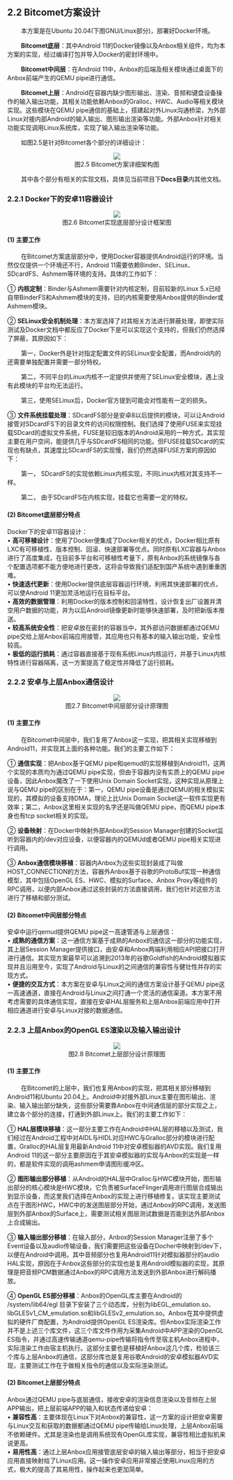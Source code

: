 ## 2.2 Bitcomet方案设计

&nbsp;&nbsp;&nbsp;&nbsp;&nbsp;&nbsp;&nbsp;&nbsp;本方案是在Ubuntu 20.04(下图GNU/Linux部分)，部署好Docker环境。

&nbsp;&nbsp;&nbsp;&nbsp;&nbsp;&nbsp;&nbsp;&nbsp;**Bitcomet底层**：其中Android 11的Docker镜像以及Anbox相关组件，均为本方案的实现，经过编译打包并导入Docker的密封环境中。

&nbsp;&nbsp;&nbsp;&nbsp;&nbsp;&nbsp;&nbsp;&nbsp;**Bitcomet中间层**：在Android 11中，Anbox的后端及相关模块通过桌面下的Anbox前端产生的QEMU pipe进行通信。

&nbsp;&nbsp;&nbsp;&nbsp;&nbsp;&nbsp;&nbsp;&nbsp;**Bitcomet上层**：Android在容器内缺少图形输出、渲染、音频和键盘设备操作的输入输出功能，其相关功能依赖Anbox的Gralloc、HWC、Audio等相关模块实现。这些模块在QEMU pipe通信的基础上，搭建起对外Linux沟通桥梁，为外部Linux对接内部Android的输入输出、图形输出渲染等功能。外部Anbox针对相关功能实现调用Linux系统库，实现了输入输出渲染等功能。

&nbsp;&nbsp;&nbsp;&nbsp;&nbsp;&nbsp;&nbsp;&nbsp;如图2.5是针对Bitcomet各个部分的详细设计：

<center><img src=images/design/Anbox11_Flow_Design.png></center>

<center>图2.5 Bitcomet方案详细架构图</center>

&nbsp;&nbsp;&nbsp;&nbsp;&nbsp;&nbsp;&nbsp;&nbsp;其中各个部分有相关的实现文档，具体见当前项目下**Docs目录**内其他文档。

### 2.2.1 Docker下的安卓11容器设计

<center><img src=images/design/Anbox11_in_Docker.png></center>

<center>图2.6 Bitcomet实现底层部分设计框架图</center>

#### (1) 主要工作

&nbsp;&nbsp;&nbsp;&nbsp;&nbsp;&nbsp;&nbsp;&nbsp;在Bitcomet方案底层部分中，使用Docker容器提供Android运行的环境。当然仅仅提供一个环境还不行，Android 11需要依赖Binder、SELinux、SDcardFS、Ashmem等环境的支持。具体的工作如下：

① **内核定制**：Binder与Ashmem需要针对内核定制，目前较新的Linux 5.x已经自带BinderFS和Ashmem模块的支持，旧的内核需要使用Anbox提供的Binder或Ashmem模块。

② **SELinux安全机制处理**：本方案选择了对其相关方法进行屏蔽处理，即使实际测试及Docker文档中都反应了Docker下是可以实现这个支持的，但我们仍然选择了屏蔽，其原因如下：

&nbsp;&nbsp;&nbsp;&nbsp;&nbsp;&nbsp;&nbsp;&nbsp;第一，Docker外是针对指定配置文件的SELinux安全配置，而Android内的还需要单独配置并需要一部分特权。

&nbsp;&nbsp;&nbsp;&nbsp;&nbsp;&nbsp;&nbsp;&nbsp;第二，不同平台的Linux内核不一定提供并使用了SELinux安全模块，遇上没有此模块的平台均无法运行。

&nbsp;&nbsp;&nbsp;&nbsp;&nbsp;&nbsp;&nbsp;&nbsp;第三，使用SELinux后，Docker官方提到可能会对性能有一定的损失。

③ **文件系统挂载处理**：SDcardFS部分是安卓8以后提供的模块，可以让Android接管对SDcardFS下的目录文件的访问权限控制。我们选择了使用FUSE来实现挂载SDcard的虚拟文件系统，FUSE是较旧版本的Android采用的一种方式，其实现主要在用户空间，能提供几乎与SDcardFS相同的功能。但FUSE挂载SDcard的实现也有缺点，其速度比SDcardFS的实现慢，我们仍然选择FUSE方案的原因如下：

&nbsp;&nbsp;&nbsp;&nbsp;&nbsp;&nbsp;&nbsp;&nbsp;第一， SDcardFS的实现依赖Linux内核实现，不同Linux内核对其支持不一样。

&nbsp;&nbsp;&nbsp;&nbsp;&nbsp;&nbsp;&nbsp;&nbsp;第二， 由于SDcardFS在内核实现，挂载它也需要一定的特权。

#### (2) Bitcomet底层部分特点

Docker下的安卓11容器设计：  
 • **高可移植设计**：使用了Docker便集成了Docker相关的优点，Docker相比原有LXC有可移植性、版本控制、回滚、快速部署等优点。同时原有LXC容器与Anbox进行了高度集成，在目前多平台和可移植性考量下，原有Anbox的系统镜像与各个配置选项都不能方便地进行更改，这将会导致我们适配到国产系统中遇到重重困难。  
 • **快速迭代更新**：使用Docker提供底层容器运行环境，利用其快速部署的优点，可以使Android 11更加灵活地运行在目标平台。  
 • **高效的数据管理**：利用Docker的版本控制和回滚特性，设计恢复出厂设置并清空用户数据的功能，并为以后Android镜像更新时能够快速部署，及时把新版本推送。  
 • **较高系统安全性**：把安卓放在密封的容器当中，其外部访问数据都通过QEMU pipe交给上层Anbox前端应用接管，其应用也只有基本的输入输出功能，安全性较高。  
 • **极低的运行损耗**：通过容器直接基于现有系统Linux内核运行，并基于Linux内核特性进行容器隔离，这一方案提高了稳定性并降低了运行损耗。  



### 2.2.2 安卓与上层Anbox通信设计

<center><img src=images/design/Anbox11_IO_Model.png></center>

<center>图2.7 Bitcomet中间层部分设计原理图</center>

#### (1) 主要工作

&nbsp;&nbsp;&nbsp;&nbsp;&nbsp;&nbsp;&nbsp;&nbsp;在Bitcomet中间层中，我们复用了Anbox这一实现，把其相关实现移植到Android11，并实现其上面的各种功能。我们的主要工作如下：

① **通信实现**：把Anbox基于QEMU pipe和qemud的实现移植到Android11，这两个实现的本质均为通过QEMU pipe实现，但由于容器内没有实质上的QEMU pipe设备，因此Anbox魔改了一下使用Unix Domain Socket实现，这种实现从原理上说与QEMU pipe的区别在于：第一，QEMU pipe设备是通过QEMU的相关模拟实现的，其模拟的设备支持DMA，理论上比Unix Domain Socket这一软件实现更有效率；第二，Anbox这里相关实现的名字还是叫做QEMU pipe，而QEMU pipe本身也有tcp socket相关的实现。

② **设备映射**：在Docker中映射外部Anbox的Session Manager创建的Socket监听到容器内的/dev对应设备，以便容器内的QEMUd或者QEMU pipe相关实现进行调用。

③ **Anbox通信模块移植**：容器内Anbox为这些实现封装成了叫做HOST_CONNECTION的方法，容器外Anbox基于谷歌的ProtoBuf实现一种通信模型，其中包括OpenGL ES、HWC、模拟的Surface、Anbox Proxy等组件的RPC调用，以便内部Anbox通过这些封装的方法直接调用，我们也针对这些方法进行了移植和部分测试。

#### (2) Bitcomet中间层部分特点

安卓中运行qemud提供QEMU pipe这一高速管道与上层通信：  
 • **成熟的通信方案**：这一通信方案基于成熟的Anbox的通信这一部分的功能实现，其上层Session Manager提供接口，由安卓和Anbox两端利用相应API把接口打开进行通信。其实现方案最早可以追溯到2013年的谷歌Goldfish的Android模拟器实现并且沿用至今，实现了Android与Linux的之间通信的兼容性与健壮性并存的实现方式。  
 • **便捷的交互方式**：本方案在安卓与Linux之间的通信方案设计基于QEMU pipe这一高速通道，直接在Android与Linux之间打通一个灵活的通信渠道。本方案不用考虑需要的具体通信实现，直接在安卓HAL层服务和上层Anbox前端应用中打开相应通道进行安卓与Linux对接的数据通信。  



### 2.2.3 上层Anbox的OpenGL ES渲染以及输入输出设计

<center><img src=images/design/Anbox11_in_Linux.png></center>

<center>图2.8 Bitcomet上层部分设计原理图</center>

#### (1) 主要工作

&nbsp;&nbsp;&nbsp;&nbsp;&nbsp;&nbsp;&nbsp;&nbsp;在Bitcomet的上层中，我们也复用Anbox的实现，把其相关部分移植到Android11和Ubuntu 20.04上。Android中对接外部Linux主要在图形输出、渲染、输入输出部分缺失，这些部分需要靠Anbox在中间通信层的部分实现之上，建立各个部分的连接，打通到外部Linux上。我们的主要工作如下：

① **HAL层模块移植**：这一部分主要工作在Android中HAL层的移植以及测试，我们经过在Android工程中对AIDL与HIDL对应HWC与Gralloc部分的模块进行配置，Gralloc的HAL层复用最新Android 11中对安卓模拟器的AVD实现。我们复用Android 11的这一部分主要原因在于其安卓模拟器的实现与Anbox的实现是一样的，都是软件实现的调用ashmem申请图形缓冲区。

② **图形输出部分移植**：从Android的HAL层中Gralloc与HWC模块开始，图形输出部分的核心模块是HWC模块，它负责被SurfaceFlinger调用进行图层合成输出到显示设备，而这里我们选择在Anbox的实现上进行移植修复。该实现主要测试点在于图形HWC，HWC中的发送图层部分开始，通过Anbox的RPC调用，发送图层到外部Anbox的Surface上，需要测试相关图层测试数据是否能到达外部Anbox上合成输出。

③ **输入输出部分移植**：在输入部分，Anbox的Session Manager注册了多个Event设备以及audio传输设备，我们需要把这些设备在Docher中映射到/dev下，以便在Android中调用。其中音频部分也复用Android11针对模拟器部分的audio HAL实现，原因在于Anbox这些部分的实现也是复用Android模拟器的实现，其原理是把音频PCM数据通过Anbox的RPC调用方法发送到外部Anbox进行解码播放。

④ **OpenGL ES部分移植**：Anbox的OpenGL库主要在Android的 /system/lib64/egl 目录下安装了三个动态库，分别为libEGL_emulation.so、libGLESv1_CM_emulation.so和libGLESv2_emulation.so。Anbox在其中提供虚拟的硬件厂商配置，为Android提供OpenGL ES渲染库。但Anbox实际渲染工作并不是上述三个库文件，这三个库文件作用为采集Android中APP渲染的OpenGL ES指令，并通过高速传输通道qemu-pipe传输将指令传至宿主机Anbox进程中，实际渲染工作由宿主机执行。这部分主要也是移植好Anbox这几个库，检验该三个库与上层Anbox的通信，这部分库也是复用谷歌Android的安卓模拟器AVD实现，主要测试工作在于做相关指令的通信以及实际渲染测试。

#### (2) Bitcomet上层部分特点

Anbox通过QEMU pipe与底层通信，接收安卓的渲染信息渲染以及音频在上层APP输出，把上层前端APP的输入和状态传递给安卓：  
 • **兼容性高**：主要体现在Linux下对Anbox的兼容性，这一方案的设计把安卓需要与Linux交互和获取的数据都通过QEMU pipe传输给Linux处理，上层Anbox前端不依赖硬件。尤其是渲染也是调用系统现有OpenGL库实现，兼容性相比虚拟机来说更高。  
 • **易用性高**：通过上层Anbox应用接管底层安卓的输入输出等部分，相当于把安卓应用直接映射给了Linux应用。这一操作安卓应用非常接近使用Linux应用的方式，极大的提高了其易用性，操作起来也更加简单。  

